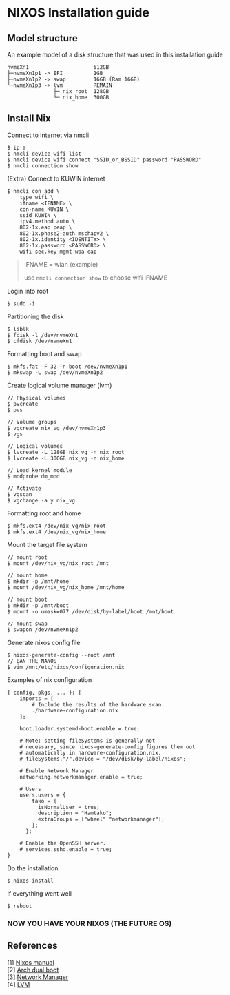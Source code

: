 # NIXOS Installation guide

## Model structure

An example model of a disk structure that was used in this installation guide
```
nvmeXn1                     512GB
├─nvmeXn1p1 -> EFI          1GB
├─nvmeXn1p2 -> swap         16GB (Ram 16GB)
└─nvmeXn1p3 -> lvm          REMAIN
               ├─ nix_root  128GB
               └─ nix_home  300GB
```

## Install Nix

Connect to internet via nmcli  
```
$ ip a
$ nmcli device wifi list
$ nmcli device wifi connect "SSID_or_BSSID" password "PASSWORD"
$ nmcli connection show
```

(Extra) Connect to KUWIN internet
```
$ nmcli con add \
    type wifi \
    ifname <IFNAME> \
    con-name KUWIN \
    ssid KUWIN \
    ipv4.method auto \
    802-1x.eap peap \
    802-1x.phase2-auth mschapv2 \
    802-1x.identity <IDENTITY> \
    802-1x.password <PASSWORD> \
    wifi-sec.key-mgmt wpa-eap
```
> IFNAME = wlan (example)
>
> use `nmcli connection show` to choose wifi IFNAME

Login into root
```
$ sudo -i
```

Partitioning the disk
```
$ lsblk
$ fdisk -l /dev/nvmeXn1
$ cfdisk /dev/nvmeXn1
```

Formatting boot and swap
```
$ mkfs.fat -F 32 -n boot /dev/nvmeXn1p1
$ mkswap -L swap /dev/nvmeXn1p2
```

Create logical volume manager (lvm)
```
// Physical volumes
$ pvcreate
$ pvs

// Volume groups
$ vgcreate nix_vg /dev/nvmeXn1p3
$ vgs

// Logical volumes
$ lvcreate -L 128GB nix_vg -n nix_root
$ lvcreate -L 300GB nix_vg -n nix_home

// Load kernel module
$ modprobe dm_mod

// Activate
$ vgscan
$ vgchange -a y nix_vg
```

Formatting root and home
```
$ mkfs.ext4 /dev/nix_vg/nix_root
$ mkfs.ext4 /dev/nix_vg/nix_home
```

Mount the target file system
```
// mount root
$ mount /dev/nix_vg/nix_root /mnt

// mount home
$ mkdir -p /mnt/home
$ mount /dev/nix_vg/nix_home /mnt/home

// mount boot
$ mkdir -p /mnt/boot
$ mount -o umask=077 /dev/disk/by-label/boot /mnt/boot

// mount swap
$ swapon /dev/nvmeXn1p2
```

Generate nixos config file
```
$ nixos-generate-config --root /mnt
// BAN THE NANOS
$ vim /mnt/etc/nixos/configuration.nix
```

Examples of nix configuration
```
{ config, pkgs, ... }: {
    imports = [
        # Include the results of the hardware scan.
        ./hardware-configuration.nix
    ];

    boot.loader.systemd-boot.enable = true;

    # Note: setting fileSystems is generally not
    # necessary, since nixos-generate-config figures them out
    # automatically in hardware-configuration.nix.
    # fileSystems."/".device = "/dev/disk/by-label/nixos";

    # Enable Network Manager
    networking.networkmanager.enable = true;

    # Users
    users.users = {
        tako = {
          isNormalUser = true;
          description = "Hamtako";
          extraGroups = ["wheel" "networkmanager"];
        };
      };

    # Enable the OpenSSH server.
    # services.sshd.enable = true;
}
```

Do the installation
```
$ nixos-install
```

If everything went well
```
$ reboot
```

### NOW YOU HAVE YOUR NIXOS (THE FUTURE OS)

## References

[1] [Nixos manual](https://nixos.org/manual/nixos/stable/#ch-installation)  
[2] [Arch dual boot](https://gist.github.com/vortexavalanche/64b3a7b97b3f163e252c49d6f82e6151)  
[3] [Network Manager](http://wiki.archlinux.org/title/NetworkManager)  
[4] [LVM](https://wiki.archlinux.org/title/LVM)